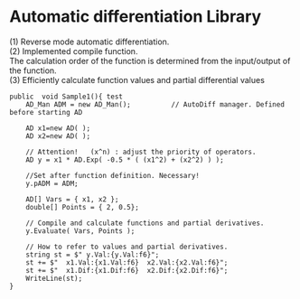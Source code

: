 # Automatic differentiation Library 

(1) Reverse mode automatic differentiation.  
(2) Implemented compile function.  
    The calculation order of the function is determined from the input/output of the function.  
(3) Efficiently calculate function values ​​and partial differential values  

```
public  void Sample1(){ test
    AD_Man ADM = new AD_Man();          // AutoDiff manager. Defined before starting AD

    AD x1=new AD( );
    AD x2=new AD( );

    // Attention!   (x^n) : adjust the priority of operators.
    AD y = x1 * AD.Exp( -0.5 * ( (x1^2) + (x2^2) ) );

    //Set after function definition. Necessary! 
    y.pADM = ADM;

    AD[] Vars = { x1, x2 };
    double[] Points = { 2, 0.5};
    
    // Compile and calculate functions and partial derivatives.
    y.Evaluate( Vars, Points );
        
    // How to refer to values ​​and partial derivatives.
    string st = $" y.Val:{y.Val:f6}";
    st += $"  x1.Val:{x1.Val:f6}  x2.Val:{x2.Val:f6}";
    st += $"  x1.Dif:{x1.Dif:f6}  x2.Dif:{x2.Dif:f6}";
    WriteLine(st);
}
```
